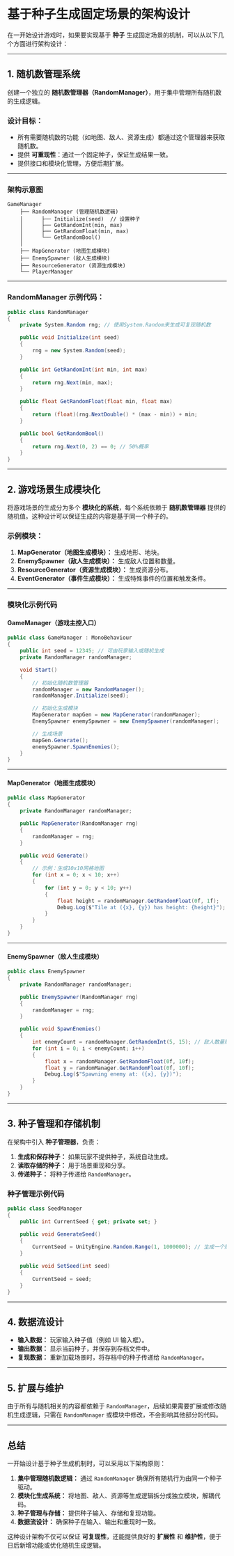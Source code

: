 # 基于种子生成固定场景的架构设计

在一开始设计游戏时，如果要实现基于 **种子** 生成固定场景的机制，可以从以下几个方面进行架构设计：

---

## **1. 随机数管理系统**

创建一个独立的 **随机数管理器（RandomManager）**，用于集中管理所有随机数的生成逻辑。

### **设计目标：**
- 所有需要随机数的功能（如地图、敌人、资源生成）都通过这个管理器来获取随机数。
- 提供 **可重现性**：通过一个固定种子，保证生成结果一致。
- 提供接口和模块化管理，方便后期扩展。

---

### **架构示意图**

```
GameManager
    ├── RandomManager (管理随机数逻辑)
    │      ├── Initialize(seed)  // 设置种子
    │      ├── GetRandomInt(min, max)
    │      ├── GetRandomFloat(min, max)
    │      └── GetRandomBool()
    │
    ├── MapGenerator (地图生成模块)
    ├── EnemySpawner (敌人生成模块)
    ├── ResourceGenerator (资源生成模块)
    └── PlayerManager
```

---

### **RandomManager 示例代码：**

````csharp
public class RandomManager
{
    private System.Random rng; // 使用System.Random来生成可复现随机数

    public void Initialize(int seed)
    {
        rng = new System.Random(seed);
    }

    public int GetRandomInt(int min, int max)
    {
        return rng.Next(min, max);
    }

    public float GetRandomFloat(float min, float max)
    {
        return (float)(rng.NextDouble() * (max - min)) + min;
    }

    public bool GetRandomBool()
    {
        return rng.Next(0, 2) == 0; // 50%概率
    }
}
````

---

## **2. 游戏场景生成模块化**

将游戏场景的生成分为多个 **模块化的系统**，每个系统依赖于 **随机数管理器** 提供的随机值。这种设计可以保证生成的内容是基于同一个种子的。

### **示例模块：**
1. **MapGenerator（地图生成模块）：** 生成地形、地块。
2. **EnemySpawner（敌人生成模块）：** 生成敌人位置和数量。
3. **ResourceGenerator（资源生成模块）：** 生成资源分布。
4. **EventGenerator（事件生成模块）：** 生成特殊事件的位置和触发条件。

---

### **模块化示例代码**

#### **GameManager**（游戏主控入口）
````csharp
public class GameManager : MonoBehaviour
{
    public int seed = 12345; // 可由玩家输入或随机生成
    private RandomManager randomManager;

    void Start()
    {
        // 初始化随机数管理器
        randomManager = new RandomManager();
        randomManager.Initialize(seed);

        // 初始化生成模块
        MapGenerator mapGen = new MapGenerator(randomManager);
        EnemySpawner enemySpawner = new EnemySpawner(randomManager);

        // 生成场景
        mapGen.Generate();
        enemySpawner.SpawnEnemies();
    }
}
````

---

#### **MapGenerator**（地图生成模块）
````csharp
public class MapGenerator
{
    private RandomManager randomManager;

    public MapGenerator(RandomManager rng)
    {
        randomManager = rng;
    }

    public void Generate()
    {
        // 示例：生成10x10网格地图
        for (int x = 0; x < 10; x++)
        {
            for (int y = 0; y < 10; y++)
            {
                float height = randomManager.GetRandomFloat(0f, 1f);
                Debug.Log($"Tile at ({x}, {y}) has height: {height}");
            }
        }
    }
}
````

---

#### **EnemySpawner**（敌人生成模块）
````csharp
public class EnemySpawner
{
    private RandomManager randomManager;

    public EnemySpawner(RandomManager rng)
    {
        randomManager = rng;
    }

    public void SpawnEnemies()
    {
        int enemyCount = randomManager.GetRandomInt(5, 15); // 敌人数量随机
        for (int i = 0; i < enemyCount; i++)
        {
            float x = randomManager.GetRandomFloat(0f, 10f);
            float y = randomManager.GetRandomFloat(0f, 10f);
            Debug.Log($"Spawning enemy at: ({x}, {y})");
        }
    }
}
````

---

## **3. 种子管理和存储机制**

在架构中引入 **种子管理器**，负责：
1. **生成和保存种子：** 如果玩家不提供种子，系统自动生成。
2. **读取存储的种子：** 用于场景重现和分享。
3. **传递种子：** 将种子传递给 `RandomManager`。

### **种子管理示例代码**
````csharp
public class SeedManager
{
    public int CurrentSeed { get; private set; }

    public void GenerateSeed()
    {
        CurrentSeed = UnityEngine.Random.Range(1, 1000000); // 生成一个随机种子
    }

    public void SetSeed(int seed)
    {
        CurrentSeed = seed;
    }
}
````

---

## **4. 数据流设计**

- **输入数据：** 玩家输入种子值（例如 UI 输入框）。
- **输出数据：** 显示当前种子，并保存到存档文件中。
- **复现数据：** 重新加载场景时，将存档中的种子传递给 `RandomManager`。

---

## **5. 扩展与维护**

由于所有与随机相关的内容都依赖于 `RandomManager`，后续如果需要扩展或修改随机生成逻辑，只需在 `RandomManager` 或模块中修改，不会影响其他部分的代码。

---

## **总结**

一开始设计基于种子生成机制时，可以采用以下架构原则：
1. **集中管理随机数逻辑：** 通过 `RandomManager` 确保所有随机行为由同一个种子驱动。
2. **模块化生成系统：** 将地图、敌人、资源等生成逻辑拆分成独立模块，解耦代码。
3. **种子管理与存储：** 提供种子输入、存储和复现功能。
4. **数据流设计：** 确保种子在输入、输出和重现时一致。

这种设计架构不仅可以保证 **可复现性**，还能提供良好的 **扩展性** 和 **维护性**，便于日后新增功能或优化随机生成逻辑。

